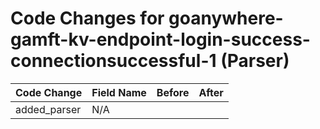 # Code Changes for goanywhere-gamft-kv-endpoint-login-success-connectionsuccessful-1 (Parser)

| Code Change | Field Name | Before | After |
|-------------|------------|--------|-------|
| added_parser | N/A |  |  |